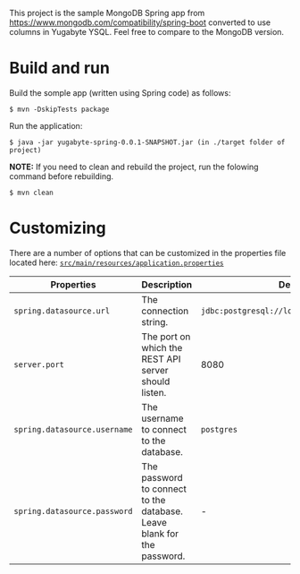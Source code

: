 This project is the sample MongoDB Spring app from https://www.mongodb.com/compatibility/spring-boot converted to use columns in Yugabyte YSQL.  Feel free to compare to the MongoDB version.

# Build and run

Build the somple app (written using Spring code) as follows:

```
$ mvn -DskipTests package
```

Run the application:

```
$ java -jar yugabyte-spring-0.0.1-SNAPSHOT.jar (in ./target folder of project)
```

**NOTE:** If you need to clean and rebuild the project, run the folowing command before rebuilding.

```
$ mvn clean
```


# Customizing

There are a number of options that can be customized in the properties file located here:
[`src/main/resources/application.properties`](src/main/resources/application.properties)

| Properties    | Description   | Default |
| ------------- | ------------- | ------- |
| `spring.datasource.url`  | The connection string. | `jdbc:postgresql://localhost:5433/postgres`  |
| `server.port`  | The port on which the REST API server should listen. | 8080 |
| `spring.datasource.username` | The username to connect to the database. | `postgres` |
| `spring.datasource.password` | The password to connect to the database. Leave blank for the password. | - |

